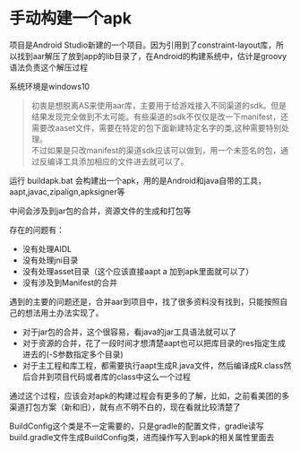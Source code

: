 # 手动构建一个apk

项目是Android Studio新建的一个项目。因为引用到了constraint-layout库，所以找到aar解压了放到app的lib目录了，在Android的构建系统中，估计是groovy语法负责这个解压过程

系统环境是windows10

> 初衷是想脱离AS来使用aar库，主要用于给游戏接入不同渠道的sdk。但是结果发现完全做到不太可能。有些渠道的sdk不仅仅是改一下manifest，还需要改aaset文件，需要在特定的包下面新建特定名字的类,这种需要特别处理。     
不过如果是只改manifest的渠道sdk应该可以做到，用一个未签名的包，通过反编译工具添加相应的文件进去就可以了。

运行 buildapk.bat 会构建出一个apk，用的是Android和java自带的工具，aapt,javac,zipalign,apksigner等

中间会涉及到jar包的合并，资源文件的生成和打包等

存在的问题有：
* 没有处理AIDL
* 没有处理jni目录
* 没有处理asset目录（这个应该直接aapt a 加到apk里面就可以了）
* 没有涉及到Manifest的合并


遇到的主要的问题还是，合并aar到项目中，找了很多资料没有找到，只能按照自己的想法用土办法实现了。
* 对于jar包的合并，这个很容易，看java的jar工具语法就可以了
* 对于资源的合并，花了一段时间才想清楚aapt也可以把库目录的res指定生成进去的(-S参数指定多个目录)
* 对于主工程和库工程，都需要执行aapt生成R.java文件，然后编译成R.class然后合并到项目代码或者库的class中这么一个过程



通过这个过程，应该会对apk的构建过程会有更多的了解，比如，之前看美团的多渠道打包方案（新和旧），就有点不明不白的，现在看就比较清楚了


BuildConfig这个类是不一定需要的，只是gradle的配置文件，gradle读写build.gradle文件生成BuildConfig类，进而操作写入到apk的相关属性里面去

